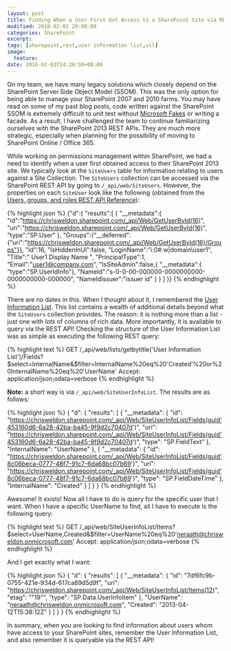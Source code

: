 ```yaml
---
layout: post
title: Finding When a User First Got Access to a SharePoint Site via REST
modified: 2016-02-02 20:00:00
categories: SharePoint
excerpt:
tags: [sharepoint,rest,user information list,uil]
image:
  feature:
date: 2016-02-03T14:20:59+00:00
---
```

On my team, we have many legacy solutions which closely depend on the SharePoint Server Side Object Model (SSOM). This was the only option for being able to manage your SharePoint 2007 and 2010 farms. You may have read on some of my past blog posts, code written against the SharePoint SSOM is extremely difficult to unit test without [Microsoft Fakes](https://msdn.microsoft.com/en-us/library/hh549175.aspx?f=255&MSPPError=-2147217396) or writing a facade. As a result, I have challenged the team to continue familiarizing ourselves with the SharePoint 2013 REST APIs. They are much more strategic, especially when planning for the possibility of moving to SharePoint Online / Office 365. 

While working on permissions management within SharePoint, we had a need to identify when a user first obtained access to their SharePoint 2013 site. We typically look at the ``SiteUsers`` table for information relating to users against a Site Collection. The ``SiteUsers`` collection can be accessed via the SharePoint REST API by going to ``/_api/web/SiteUsers``. However, the properties on each ``SiteUser`` look like the following (obtained from the [Users, groups, and roles REST API Reference](https://msdn.microsoft.com/en-us/library/office/dn531432.aspx#bk_UserCollection)):

{% highlight json %}
{"d":{
  "results":[
    {
      "__metadata":{
        "id":"https://chrisweldon.sharepoint.com/_api/Web/GetUserById(16)",
        "uri":"https://chrisweldon.sharepoint.com/_api/Web/GetUserById(16)",
        "type":"SP.User"
      },
      "Groups":{"__deferred":{"uri":"https://chrisweldon.sharepoint.com/_api/Web/GetUserById(16)/Groups"}},
      "Id":16,
      "IsHiddenInUI":false,
      "LoginName":"i:0#.w|domain\\user1",
      "Title":" User1 Display Name ",
      "PrincipalType":1,
      "Email":"user1@company.com",
      "IsSiteAdmin":false,{
      "__metadata":{
        "type":"SP.UserIdInfo"},
        "NameId":"s-0-0-00-000000-0000000000-0000000000-000000",
        "NameIdIssuer":"issuer id"
      }
    }
  ]
}}
{% endhighlight %}

There are no dates in this. When I thought about it, I remembered the [User Information List](http://zimmergren.net/technical/sharepoints-hidden-user-list-user-information-list). This list contains a wealth of additional details beyond what the ``SiteUsers`` collection provides. The reason: it is nothing more than a list - just one with *lots* of columns of rich data. More importantly, it is available to query via the REST API! Checking the structure of the User Information List was as simple as executing the following REST query:

{% highlight text %}
GET /_api/web/lists/getbytitle('User Information List')/Fields?$select=InternalName&$filter=InternalName%20eq%20'Created'%20or%20InternalName%20eq%20'UserName'
Accept: application/json;odata=verbose
{% endhighlight %}

**Note:** a short way is via ``/_api/web/SiteUserInfoList``. The results are as follows:

{% highlight json %}
{
    "d": {
        "results": [
            {
                "__metadata": {
                    "id": "https://chrisweldon.sharepoint.com/_api/Web/SiteUserInfoList/Fields(guid'453160d6-6a28-42ba-ba45-9f9d2c70407d')",
                    "uri": "https://chrisweldon.sharepoint.com/_api/Web/SiteUserInfoList/Fields(guid'453160d6-6a28-42ba-ba45-9f9d2c70407d')",
                    "type": "SP.FieldText"
                },
                "InternalName": "UserName"
            },
            {
                "__metadata": {
                    "id": "https://chrisweldon.sharepoint.com/_api/Web/SiteUserInfoList/Fields(guid'8c06beca-0777-48f7-91c7-6da68bc07b69')",
                    "uri": "https://chrisweldon.sharepoint.com/_api/Web/SiteUserInfoList/Fields(guid'8c06beca-0777-48f7-91c7-6da68bc07b69')",
                    "type": "SP.FieldDateTime"
                },
                "InternalName": "Created"
            }
        ]
    }
}
{% endhighlight %}

Awesome! It exists! Now all I have to do is query for the specific user that I want. When I have a specific UserName to find, all I have to execute is the following query:

{% highlight text %}
GET /_api/web/SiteUserInfoList/Items?$select=UserName,Created&$filter=UserName%20eq%20'neraath@chrisweldon.onmicrosoft.com'
Accept: application/json;odata=verbose
{% endhighlight %}

And I get exactly what I want:

{% highlight json %}
{
    "d": {
        "results": [
            {
                "__metadata": {
                    "id": "7df6fc9b-0755-421e-934d-617ca89d5d9f",
                    "uri": "https://chrisweldon.sharepoint.com/_api/Web/SiteUserInfoList/Items(12)",
                    "etag": "\"19\"",
                    "type": "SP.Data.UserInfoItem"
                },
                "UserName": "neraath@chrisweldon.onmicrosoft.com",
                "Created": "2013-04-12T15:38:12Z"
            }
        ]
    }
}
{% endhighlight %}

In summary, when you are looking to find information about users whom have access to your SharePoint sites, remember the User Information List, and also remember it is queryable via the REST API!
